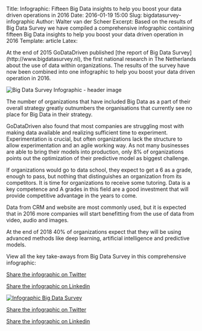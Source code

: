 Title: Infographic: Fifteen Big Data insights to help you boost your data driven operations in 2016
Date: 2016-01-19 15:00
Slug: bigdatasurvey-infographic
Author: Walter van der Scheer
Excerpt: Based on the results of Big Data Survey we have compiled a comprehensive infographic containing fifteen Big Data insights  to help you boost your data driven operation in 2016
Template: article
Latex:

<span class="lead">
At the end of 2015 GoDataDriven published [the report of Big Data Survey](http://www.bigdatasurvey.nl), the first national research in The Netherlands about the use of data within organizations. The results of the survey have now been combined into one infographic to help you boost your data driven operation in 2016.</span>

![Big Data Survey Infographic - header image](http://www.godatadriven.com/static/images/bigdatasurvey/infographic-bigdatasurvey-header.png)

The number of organizations that have included Big Data as a part of their overall strategy greatly outnumbers the organisations that currently see no place for Big Data in their strategy.

GoDataDriven also found that most companies are struggling most with making data available and realizing sufficient time to experiment. Experimentation is crucial, but often organizations lack the structure to allow experimentation and an agile working way. As not many businesses are able to bring their models into production, only 8% of organizations points out the optimization of their predictive model as biggest challenge.

If organizations would go to data school, they expect to get a 6 as a grade, enough to pass, but nothing that distinguishes an organization from its competitors. It is time for organizations to receive some tutoring. Data is a key competence and A grades in this field are a good investment that will provide competitive advantage in the years to come.

Data from CRM and website are most commonly used, but it is expected that in 2016 more companies will start benefitting from the use of data from video, audio and images.

At the end of 2018 40% of organizations expect that they will be using advanced methods like deep learning, artificial intelligence and predictive models.

View all the key take-aways from Big Data Survey in this comprehensive infographic:

<a href="https://twitter.com/home?status=Fifteen%20insights%20from%20%23bigdata%20survey%20in%20one%20%23infographic%3A%20http%3A//blog.godatadriven.com/bigdatasurvey-infographic.html" target="_blank">Share the infographic on Twitter</a>

<a href="https://www.linkedin.com/shareArticle?mini=true&url=http%3A//blog.godatadriven.com/bigdatasurvey-infographic.html&title=Fifteen%20insights%20from%20Big%20Data%20Survey%20in%20one%20infographic&summary=Use%20these%20insights%20to%20help%20you%20boost%20your%20data%20driven%20operation%20in%202016.&source=GoDataDriven" target="_blank">Share the infographic on Linkedin</a>

[![Infographic Big Data Survey](http://www.godatadriven.com/static/images/bigdatasurvey/bigdatasurvey-infographic-web.png)](http://www.bigdatasurvey.nl)


<a href="https://twitter.com/home?status=Fifteen%20insights%20from%20%23bigdata%20survey%20in%20one%20%23infographic%3A%20http%3A//blog.godatadriven.com/bigdatasurvey-infographic.html" target="_blank">Share the infographic on Twitter</a>

<a href="https://www.linkedin.com/shareArticle?mini=true&url=http%3A//blog.godatadriven.com/bigdatasurvey-infographic.html&title=Fifteen%20insights%20from%20Big%20Data%20Survey%20in%20one%20infographic&summary=Use%20these%20insights%20to%20help%20you%20boost%20your%20data%20driven%20operation%20in%202016.&source=GoDataDriven" target="_blank">Share the infographic on Linkedin</a>
